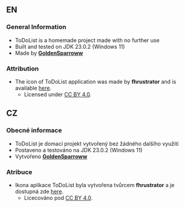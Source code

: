 ## EN
### General Information
- ToDoList is a homemade project made with no further use
- Built and tested on JDK 23.0.2 (Windows 11)
- Made by **[GoldenSparroww](https://github.com/GoldenSparroww)**
### Attribution
- The icon of ToDoList application was made by **fhrustrator** and is available [here](https://www.iconfinder.com/fhrustrator).
    - Licensed under [CC BY 4.0](https://creativecommons.org/licenses/by/4.0/).
## CZ
### Obecné informace
- ToDoList je domací projekt vytvořený bez žádného dalšího využití
- Postaveno a testováno na JDK 23.0.2 (Windows 11)
- Vytvořeno **[GoldenSparroww](https://github.com/GoldenSparroww)**
### Atribuce
- Ikona aplikace ToDoList byla vytvořena tvůrcem **fhrustrator** a je dostupná zde [here](https://www.iconfinder.com/fhrustrator).
    - Licecováno pod [CC BY 4.0](https://creativecommons.org/licenses/by/4.0/).
